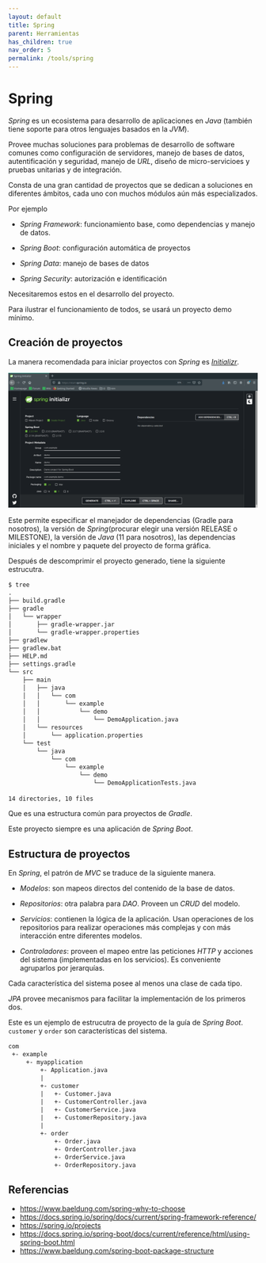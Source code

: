 ```yaml
---
layout: default
title: Spring
parent: Herramientas
has_children: true
nav_order: 5
permalink: /tools/spring
---
```


# Spring

_Spring_ es un ecosistema para desarrollo de aplicaciones en _Java_ (también tiene soporte para otros lenguajes basados
en la _JVM_).

Provee muchas soluciones para problemas de desarrollo de software comunes como configuración de servidores, manejo de
bases de datos, autentificación y seguridad, manejo de _URL_, diseño de micro-servicioes y pruebas unitarias y de
integración.

Consta de una gran cantidad de proyectos que se dedican a soluciones en diferentes ámbitos, cada uno con muchos módulos
aún más especializados.

Por ejemplo

* _Spring Framework_: funcionamiento base, como dependencias y manejo de datos.

* _Spring Boot_: configuración automática de proyectos

* _Spring Data_: manejo de bases de datos

* _Spring Security_: autorización e identificación

Necesitaremos estos en el desarrollo del proyecto.

Para ilustrar el funcionamiento de todos, se usará un proyecto demo mínimo.

## Creación de proyectos

La manera recomendada para iniciar proyectos con _Spring_ es _[Initializr]_.

![Spring Initializr](/assets/images/initializr.png)

Este permite especificar el manejador de dependencias (Gradle para nosotros), la versión de _Spring_(procurar elegir una
versión RELEASE o MILESTONE), la versión de _Java_ (11 para nosotros), las dependencias iniciales y el nombre y paquete
del proyecto de forma gráfica.

Después de descomprimir el proyecto generado, tiene la siguiente estrucutra.

```console
$ tree
.
├── build.gradle
├── gradle
│   └── wrapper
│       ├── gradle-wrapper.jar
│       └── gradle-wrapper.properties
├── gradlew
├── gradlew.bat
├── HELP.md
├── settings.gradle
└── src
    ├── main
    │   ├── java
    │   │   └── com
    │   │       └── example
    │   │           └── demo
    │   │               └── DemoApplication.java
    │   └── resources
    │       └── application.properties
    └── test
        └── java
            └── com
                └── example
                    └── demo
                        └── DemoApplicationTests.java

14 directories, 10 files
```

Que es una estructura común para proyectos de _Gradle_.

Este proyecto siempre es una aplicación de _Spring Boot_.

## Estructura de proyectos

En _Spring_, el patrón de _MVC_ se traduce de la siguiente manera.

* _Modelos_: son mapeos directos del contenido de la base de datos.

* _Repositorios_: otra palabra para _DAO_. Proveen un _CRUD_ del modelo.

* _Servicios_: contienen la lógica de la aplicación. Usan operaciones de los repositorios para realizar operaciones más
    complejas y con más interacción entre diferentes modelos.

* _Controladores_: proveen el mapeo entre las peticiones _HTTP_ y acciones del sistema (implementadas en los servicios).
    Es conveniente agruparlos por jerarquías.

Cada característica del sistema posee al menos una clase de cada tipo.

_JPA_ provee mecanismos para facilitar la implementación de los primeros dos.

Este es un ejemplo de estrucutra de proyecto de la guía de _Spring Boot_. `customer` y `order` son características del sistema.

```console
com
 +- example
     +- myapplication
         +- Application.java
         |
         +- customer
         |   +- Customer.java
         |   +- CustomerController.java
         |   +- CustomerService.java
         |   +- CustomerRepository.java
         |
         +- order
             +- Order.java
             +- OrderController.java
             +- OrderService.java
             +- OrderRepository.java
```

## Referencias

* <https://www.baeldung.com/spring-why-to-choose>
* <https://docs.spring.io/spring/docs/current/spring-framework-reference/>
* <https://spring.io/projects>
* <https://docs.spring.io/spring-boot/docs/current/reference/html/using-spring-boot.html>
* <https://www.baeldung.com/spring-boot-package-structure>

[Initializr]: https://start.spring.io/

